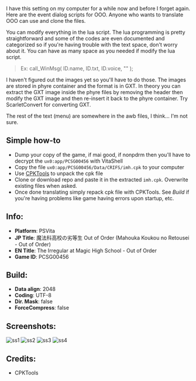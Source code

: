 I have this setting on my computer for a while now and before I forget again. Here are the event dialog scripts for OOO. Anyone who wants to translate OOO can use and clone the files.

You can modify everything in the lua script. The lua programming is pretty straightforward and some of the codes are even documented and categorized so if you're having trouble with the text space, don't worry about it. You can have as many space as you needed if modify the lua script.

> Ex: call_WinMsg( ID.name, ID.txt, ID.voice, "" );

I haven't figured out the images yet so you'll have to do those. The images are stored in phyre container and the format is in GXT. In theory you can extract the GXT image inside the phyre files by removing the header then modify the GXT image and then re-insert it back to the phyre container. Try ScarletConvert for converting GXT.

The rest of the text (menu) are somewhere in the awb files, I think... I'm not sure.

## Simple how-to
- Dump your copy of the game, if mai good, if nonpdrm then you'll have to decrypt the `ux0:app/PCSG00456` with VitaShell
- Copy the file `ux0:app/PCSG00456/Data/CRIFS/imh.cpk` to your computer
- Use [CPKTools](https://drive.google.com/open?id=1bowod7FFJ49FJKv_koBCiBHGn6tc_9vz) to unpack the cpk file
- Clone or download repo and paste it in the extracted `imh.cpk`. Overwrite existing files when asked.
- Once done translating simply repack cpk file with CPKTools. See *Build* if you're having problems like game having errors upon startup, etc.

## Info:
- **Platform**: PSVita
- **JP Title**: 魔法科高校の劣等生 Out of Order (Mahouka Koukou no Retousei - Out of Order)
- **EN Title**: The Irregular at Magic High School - Out of Order
- **Game ID**: PCSG00456

## Build:
- **Data align**: 2048
- **Coding**: UTF-8
- **Dir. Mask**: false
- **ForceCompress**: false

## Screenshots:
![ss1](https://user-images.githubusercontent.com/29318142/33984112-78db8952-e0f1-11e7-8227-a21b93639fa0.png)
![ss2](https://user-images.githubusercontent.com/29318142/33984113-791205fe-e0f1-11e7-9dd9-7cb758d643a4.png)
![ss3](https://user-images.githubusercontent.com/29318142/33984114-794528e4-e0f1-11e7-9a0e-a8f7d551ed14.png)
![ss4](https://user-images.githubusercontent.com/29318142/33984116-7977c394-e0f1-11e7-8ddc-1d0211c4bad6.png)

## Credits:
- CPKTools
